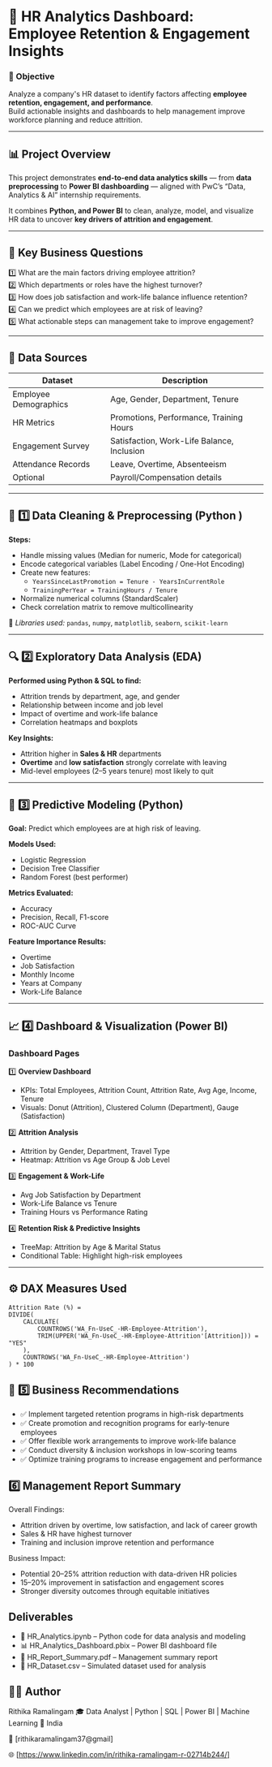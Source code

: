 # 🧭 HR Analytics Dashboard: Employee Retention & Engagement Insights

### 🎯 Objective  
Analyze a company's HR dataset to identify factors affecting **employee retention, engagement, and performance**.  
Build actionable insights and dashboards to help management improve workforce planning and reduce attrition.

---

## 📊 Project Overview  

This project demonstrates **end-to-end data analytics skills** — from **data preprocessing** to **Power BI dashboarding** — aligned with PwC’s “Data, Analytics & AI” internship requirements.

It combines **Python, and Power BI** to clean, analyze, model, and visualize HR data to uncover **key drivers of attrition and engagement**.

---

## 🧠 Key Business Questions

1️⃣ What are the main factors driving employee attrition?  
2️⃣ Which departments or roles have the highest turnover?  
3️⃣ How does job satisfaction and work-life balance influence retention?  
4️⃣ Can we predict which employees are at risk of leaving?  
5️⃣ What actionable steps can management take to improve engagement?

---

## 🧩 Data Sources  

| Dataset | Description |
|----------|--------------|
| Employee Demographics | Age, Gender, Department, Tenure |
| HR Metrics | Promotions, Performance, Training Hours |
| Engagement Survey | Satisfaction, Work-Life Balance, Inclusion |
| Attendance Records | Leave, Overtime, Absenteeism |
| Optional | Payroll/Compensation details |

---

## 🧹 1️⃣ Data Cleaning & Preprocessing (Python )

**Steps:**
- Handle missing values (Median for numeric, Mode for categorical)
- Encode categorical variables (Label Encoding / One-Hot Encoding)
- Create new features:
  - `YearsSinceLastPromotion = Tenure - YearsInCurrentRole`
  - `TrainingPerYear = TrainingHours / Tenure`
- Normalize numerical columns (StandardScaler)
- Check correlation matrix to remove multicollinearity

📘 *Libraries used:* `pandas`, `numpy`, `matplotlib`, `seaborn`, `scikit-learn`

---

## 🔍 2️⃣ Exploratory Data Analysis (EDA)

**Performed using Python & SQL to find:**
- Attrition trends by department, age, and gender  
- Relationship between income and job level  
- Impact of overtime and work-life balance  
- Correlation heatmaps and boxplots  

**Key Insights:**
- Attrition higher in **Sales & HR** departments  
- **Overtime** and **low satisfaction** strongly correlate with leaving  
- Mid-level employees (2–5 years tenure) most likely to quit  

---

## 🤖 3️⃣ Predictive Modeling (Python)

**Goal:** Predict which employees are at high risk of leaving.

**Models Used:**
- Logistic Regression  
- Decision Tree Classifier  
- Random Forest (best performer)

**Metrics Evaluated:**
- Accuracy  
- Precision, Recall, F1-score  
- ROC-AUC Curve  

**Feature Importance Results:**
- Overtime  
- Job Satisfaction  
- Monthly Income  
- Years at Company  
- Work-Life Balance  

---

## 📈 4️⃣ Dashboard & Visualization (Power BI)

### **Dashboard Pages**
1️⃣ **Overview Dashboard**
   - KPIs: Total Employees, Attrition Count, Attrition Rate, Avg Age, Income, Tenure  
   - Visuals: Donut (Attrition), Clustered Column (Department), Gauge (Satisfaction)

2️⃣ **Attrition Analysis**
   - Attrition by Gender, Department, Travel Type  
   - Heatmap: Attrition vs Age Group & Job Level  

3️⃣ **Engagement & Work-Life**
   - Avg Job Satisfaction by Department  
   - Work-Life Balance vs Tenure  
   - Training Hours vs Performance Rating  

4️⃣ **Retention Risk & Predictive Insights**
   - TreeMap: Attrition by Age & Marital Status  
   - Conditional Table: Highlight high-risk employees  

---

## ⚙️ DAX Measures Used

```DAX
Attrition Rate (%) = 
DIVIDE(
    CALCULATE(
        COUNTROWS('WA_Fn-UseC_-HR-Employee-Attrition'),
        TRIM(UPPER('WA_Fn-UseC_-HR-Employee-Attrition'[Attrition])) = "YES"
    ),
    COUNTROWS('WA_Fn-UseC_-HR-Employee-Attrition')
) * 100
```

## 🧾 5️⃣ Business Recommendations

- ✅ Implement targeted retention programs in high-risk departments
- ✅ Create promotion and recognition programs for early-tenure employees
- ✅ Offer flexible work arrangements to improve work-life balance
- ✅ Conduct diversity & inclusion workshops in low-scoring teams
- ✅ Optimize training programs to increase engagement and performance

## 6️⃣ Management Report Summary

Overall Findings:

- Attrition driven by overtime, low satisfaction, and lack of career growth
- Sales & HR have highest turnover
- Training and inclusion improve retention and performance

Business Impact:
- Potential 20–25% attrition reduction with data-driven HR policies
- 15–20% improvement in satisfaction and engagement scores
- Stronger diversity outcomes through equitable initiatives

## Deliverables

- 📘 HR_Analytics.ipynb – Python code for data analysis and modeling
- 📊 HR_Analytics_Dashboard.pbix – Power BI dashboard file
- 📄 HR_Report_Summary.pdf – Management summary report
- 🧮 HR_Dataset.csv – Simulated dataset used for analysis

## 🧑‍💼 Author

Rithika Ramalingam
🎓 Data Analyst | Python | SQL | Power BI | Machine Learning
📍 India

📧 [rithikaramalingam37@gmail]

🌐 [https://www.linkedin.com/in/rithika-ramalingam-r-02714b244/]
